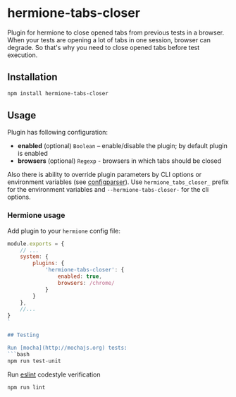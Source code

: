 # hermione-tabs-closer

Plugin for hermione to close opened tabs from previous tests in a browser. When your tests are opening a lot of tabs in one session, browser can degrade. So that's why you need to close opened tabs before test execution.

## Installation

```bash
npm install hermione-tabs-closer
```

## Usage

Plugin has following configuration:

* **enabled** (optional) `Boolean` – enable/disable the plugin; by default plugin is enabled
* **browsers** (optional) `Regexp` - browsers in which tabs should be closed

Also there is ability to override plugin parameters by CLI options or environment variables
(see [configparser](https://github.com/gemini-testing/configparser)).
Use `hermione_tabs_closer_` prefix for the environment variables and `--hermione-tabs-closer-` for the cli options.

### Hermione usage

Add plugin to your `hermione` config file:

```js
module.exports = {
    // ...
    system: {
        plugins: {
            'hermione-tabs-closer': {
                enabled: true,
                browsers: /chrome/
            }
        }
    },
    //...
}
`

## Testing

Run [mocha](http://mochajs.org) tests:
```bash
npm run test-unit
```

Run [eslint](http://eslint.org) codestyle verification
```bash
npm run lint
```
